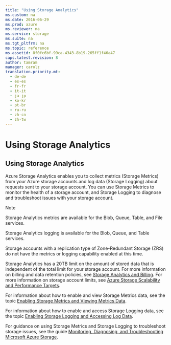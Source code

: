 ```yaml
---
title: "Using Storage Analytics"
ms.custom: na
ms.date: 2016-06-29
ms.prod: azure
ms.reviewer: na
ms.service: storage
ms.suite: na
ms.tgt_pltfrm: na
ms.topic: reference
ms.assetid: 8f0fc6bf-99ca-4343-8b19-265ff1f46a47
caps.latest.revision: 8
author: tamram
manager: carolz
translation.priority.mt: 
  - de-de
  - es-es
  - fr-fr
  - it-it
  - ja-jp
  - ko-kr
  - pt-br
  - ru-ru
  - zh-cn
  - zh-tw
---
```

# Using Storage Analytics
## Using Storage Analytics  
 Azure Storage Analytics enables you to collect metrics (Storage Metrics) from your Azure storage accounts and log data (Storage Logging) about requests sent to your storage account. You can use Storage Metrics to monitor the health of a storage account, and Storage Logging to diagnose and troubleshoot issues with your storage account.  
  
> [!NOTE]
>  Storage Analytics metrics are available for the Blob, Queue, Table, and File services.  
>   
>  Storage Analytics logging is available for the Blob, Queue, and Table services.  
>   
>  Storage accounts with a replication type of Zone-Redundant Storage (ZRS) do not have the metrics or logging capability enabled at this time.  
  
 Storage Analytics has a 20TB limit on the amount of stored data that is independent of the total limit for your storage account. For more information on billing and data retention policies, see [Storage Analytics and Billing](http://msdn.microsoft.com/library/hh360997.aspx). For more information on storage account limits, see [Azure Storage Scalability and Performance Targets](http://msdn.microsoft.com/library/dn249410.aspx).  
  
 For information about how to enable and view Storage Metrics data, see the topic [Enabling Storage Metrics and Viewing Metrics Data](../rest-conceptual/Enabling-Storage-Metrics-and-Viewing-Metrics-Data.md).  
  
 For information about how to enable and access Storage Logging data, see the topic [Enabling Storage Logging and Accessing Log Data](../rest-conceptual/Enabling-Storage-Logging-and-Accessing-Log-Data.md).  
  
 For guidance on using Storage Metrics and Storage Logging to troubleshoot storage issues, see the guide [Monitoring, Diagnosing, and Troubleshooting Microsoft Azure Storage](http://go.microsoft.com/fwlink/?LinkID=510535).